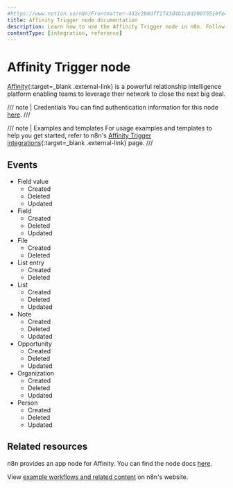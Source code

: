 ```yaml
---
#https://www.notion.so/n8n/Frontmatter-432c2b8dff1f43d4b1c8d20075510fe4
title: Affinity Trigger node documentation
description: Learn how to use the Affinity Trigger node in n8n. Follow technical documentation to integrate Affinity Trigger node into your workflows.
contentType: [integration, reference]
---
```


# Affinity Trigger node

[Affinity](https://www.affinity.co/){:target=_blank .external-link} is a powerful relationship intelligence platform enabling teams to leverage their network to close the next big deal.

/// note | Credentials
You can find authentication information for this node [here](/integrations/builtin/credentials/affinity.md).
///

///  note  | Examples and templates
For usage examples and templates to help you get started, refer to n8n's [Affinity Trigger integrations](https://n8n.io/integrations/affinity-trigger/){:target=_blank .external-link} page.
///

## Events

* Field value
  * Created
  * Deleted
  * Updated
* Field
  * Created
  * Deleted
  * Updated
* File
  * Created
  * Deleted
* List entry
  * Created
  * Deleted
* List
  * Created
  * Deleted
  * Updated
* Note
  * Created
  * Deleted
  * Updated
* Opportunity
  * Created
  * Deleted
  * Updated
* Organization
  * Created
  * Deleted
  * Updated
* Person
  * Created
  * Deleted
  * Updated

## Related resources

n8n provides an app node for Affinity. You can find the node docs [here](/integrations/builtin/app-nodes/n8n-nodes-base.affinity.md).

View [example workflows and related content](https://n8n.io/integrations/affinity-trigger/) on n8n's website.
